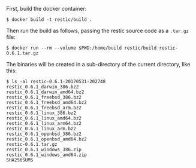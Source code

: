 First, build the docker container:

    $ docker build -t restic/build .

Then run the build as follows, passing the restic source code as a `.tar.gz` file:

    $ docker run --rm --volume $PWD:/home/build restic/build restic-0.6.1.tar.gz

The binaries will be created in a sub-directory of the current directory, like this:

    $ ls -al restic-0.6.1-20170531-202748
    restic_0.6.1_darwin_386.bz2
    restic_0.6.1_darwin_amd64.bz2
    restic_0.6.1_freebsd_386.bz2
    restic_0.6.1_freebsd_amd64.bz2
    restic_0.6.1_freebsd_arm.bz2
    restic_0.6.1_linux_386.bz2
    restic_0.6.1_linux_amd64.bz2
    restic_0.6.1_linux_arm64.bz2
    restic_0.6.1_linux_arm.bz2
    restic_0.6.1_openbsd_386.bz2
    restic_0.6.1_openbsd_amd64.bz2
    restic-0.6.1.tar.gz
    restic_0.6.1_windows_386.zip
    restic_0.6.1_windows_amd64.zip
    SHA256SUMS

